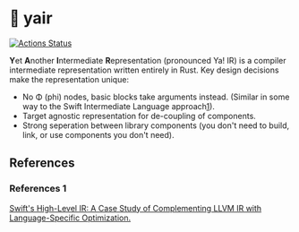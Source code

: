 # 🦉 yair

[![Actions Status](https://github.com/sheredom/yair/workflows/Rust/badge.svg)](https://github.com/sheredom/yair/actions)

**Y**et **A**nother **I**ntermediate **R**epresentation (pronounced Ya! IR) is a compiler intermediate representation written entirely in Rust. Key design decisions make the representation unique:

- No Φ (phi) nodes, basic blocks take arguments instead. (Similar in some way to the Swift Intermediate Language approach[1](References-1)).
- Target agnostic representation for de-coupling of components.
- Strong seperation between library components (you don't need to build, link, or use components you don't need).



## References

### References 1 

[Swift's High-Level IR: A Case Study of Complementing LLVM IR with Language-Specific Optimization.](https://llvm.org/devmtg/2015-10/#talk7)